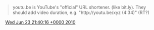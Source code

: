 > youtu\.be is YouTube's "official" URL shortener\. \(like bit\.ly\)\. They should add video duration, e\.g\. "http://youtu\.be/xyz \(4:34\)" \(RT?\)

<img src="../../media/tweet.ico" width="12" /> [Wed Jun 23 21:40:16 +0000 2010](https://twitter.com/DromerDenker/status/16879063442)